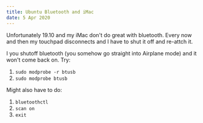 ```yaml
---
title: Ubuntu Bluetooth and iMac
date: 5 Apr 2020
---
```


Unfortunately 19.10 and my iMac don't do great with 
bluetooth. Every now and then my touchpad disconnects
and I have to shut it off and re-attch it.

I you shutoff bluetooth (you somehow go straight into 
Airplane mode) and it won't come back on. Try:

1. `sudo modprobe -r btusb`
1. `sudo modprobe btusb`

Might also have to do:

1. `bluetoothctl`
1. `scan on`
1. `exit`
